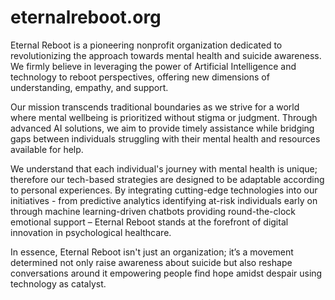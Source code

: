 # eternalreboot.org
Eternal Reboot is a pioneering nonprofit organization dedicated to revolutionizing the approach towards mental health and suicide awareness. We firmly believe in leveraging the power of Artificial Intelligence and technology to reboot perspectives, offering new dimensions of understanding, empathy, and support.

Our mission transcends traditional boundaries as we strive for a world where mental wellbeing is prioritized without stigma or judgment. Through advanced AI solutions, we aim to provide timely assistance while bridging gaps between individuals struggling with their mental health and resources available for help.

We understand that each individual's journey with mental health is unique; therefore our tech-based strategies are designed to be adaptable according to personal experiences. By integrating cutting-edge technologies into our initiatives - from predictive analytics identifying at-risk individuals early on through machine learning-driven chatbots providing round-the-clock emotional support – Eternal Reboot stands at the forefront of digital innovation in psychological healthcare.

In essence, Eternal Reboot isn't just an organization; it’s a movement determined not only raise awareness about suicide but also reshape conversations around it empowering people find hope amidst despair using technology as catalyst.
